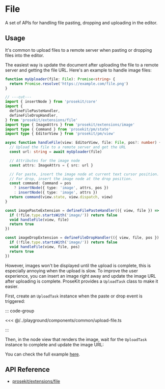# File

A set of APIs for handling file pasting, dropping and uploading in the editor.

<!-- @include: @/examples/image-view.md -->

## Usage

It's common to upload files to a remote server when pasting or dropping files into the editor.

The easiest way is update the document after uploading the file to a remote server and getting the file URL. Here's an example to handle image files:

```ts twoslash
function myUploader(file: File): Promise<string> {
  return Promise.resolve('https://example.com/file.png')
}

// ---cut---
import { insertNode } from 'prosekit/core'
import {
  defineFilePasteHandler,
  defineFileDropHandler,
} from 'prosekit/extensions/file'
import type { ImageAttrs } from 'prosekit/extensions/image'
import type { Command } from 'prosekit/pm/state'
import type { EditorView } from 'prosekit/pm/view'

async function handleFile(view: EditorView, file: File, pos?: number) {
  // Upload the file to a remote server and get the URL
  const url: string = await myUploader(file)

  // Attributes for the image node
  const attrs: ImageAttrs = { src: url }

  // For paste, insert the image node at current text cursor position.
  // For drop, insert the image node at the drop position.
  const command: Command = pos
    ? insertNode({ type: 'image', attrs, pos })
    : insertNode({ type: 'image', attrs })
  return command(view.state, view.dispatch, view)
}

const imagePasteExtension = defineFilePasteHandler(({ view, file }) => {
  if (!file.type.startsWith('image/')) return false
  void handleFile(view, file)
  return true
})

const imageDropExtension = defineFileDropHandler(({ view, file, pos }) => {
  if (!file.type.startsWith('image/')) return false
  void handleFile(view, file, pos)
  return true
})
```

However, images won't be displayed until the upload is complete, this is especially annoying when the upload is slow. To improve the user experience, you can insert an image right away and update the image URL after uploading is complete. ProseKit provides a `UploadTask` class to make it easier.

First, create an `UploadTask` instance when the paste or drop event is triggered:

::: code-group

<<< @/../playground/components/common/upload-file.ts

:::

Then, in the node view that renders the image, wait for the `UploadTask` instance to complete and update the image URL:

<!-- @include: @/example-code-blocks/image-view/image-view.md -->

You can check the full example [here](/examples/image-view).

## API Reference

- [prosekit/extensions/file](/references/extensions/file)

